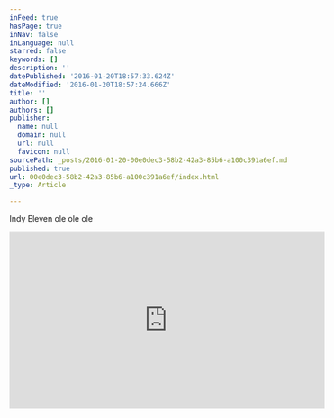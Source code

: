 ```yaml
---
inFeed: true
hasPage: true
inNav: false
inLanguage: null
starred: false
keywords: []
description: ''
datePublished: '2016-01-20T18:57:33.624Z'
dateModified: '2016-01-20T18:57:24.666Z'
title: ''
author: []
authors: []
publisher:
  name: null
  domain: null
  url: null
  favicon: null
sourcePath: _posts/2016-01-20-00e0dec3-58b2-42a3-85b6-a100c391a6ef.md
published: true
url: 00e0dec3-58b2-42a3-85b6-a100c391a6ef/index.html
_type: Article

---
```

Indy Eleven ole ole ole

<iframe width="560" height="315" src="https://www.youtube.com/embed/EKxuwILtkNU" frameborder="0" allowfullscreen="allowfullscreen" style=""></iframe>
